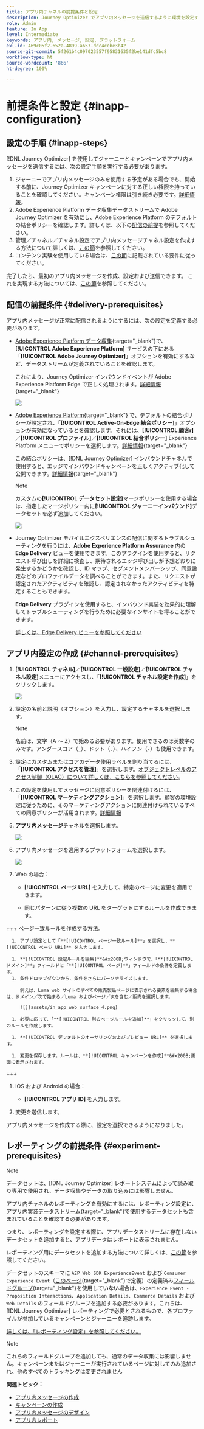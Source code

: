 ```yaml
---
title: アプリ内チャネルの前提条件と設定
description: Journey Optimizer でアプリ内メッセージを送信するように環境を設定する方法を学ぶ
role: Admin
feature: In App
level: Intermediate
keywords: アプリ内, メッセージ, 設定, プラットフォーム
exl-id: 469c05f2-652a-4899-a657-ddc4cebe3b42
source-git-commit: 5f261b4c097023557f95831635f2be141dfc5bc8
workflow-type: ht
source-wordcount: '866'
ht-degree: 100%

---
```


# 前提条件と設定 {#inapp-configuration}

## 設定の手順 {#inapp-steps}

[!DNL Journey Optimizer] を使用してジャーニーとキャンペーンでアプリ内メッセージを送信するには、次の設定手順を実行する必要があります。

1. ジャーニーでアプリ内メッセージのみを使用する予定がある場合でも、開始する前に、Journey Optimizer キャンペーンに対する正しい権限を持っていることを確認してください。キャンペーン権限は引き続き必要です。[詳細情報](../campaigns/get-started-with-campaigns.md#campaign-prerequisites)。
1. Adobe Experience Platform データ収集データストリームで Adobe Journey Optimizer を有効にし、Adobe Experience Platform のデフォルトの結合ポリシーを確認します。詳しくは、以下の[配信の前提](#delivery-prerequisites)を参照してください。
1. 管理／チャネル／チャネル設定でアプリ内メッセージチャネル設定を作成する方法について詳しくは、[この節](#channel-prerequisites)を参照してください。
1. コンテンツ実験を使用している場合は、[この節](#experiment-prerequisite)に記載されている要件に従ってください。

完了したら、最初のアプリ内メッセージを作成、設定および送信できます。 これを実現する方法については、[この節](create-in-app.md)を参照してください。

## 配信の前提条件 {#delivery-prerequisites}

アプリ内メッセージが正常に配信されるようにするには、次の設定を定義する必要があります。

* [Adobe Experience Platform データ収集](https://experienceleague.adobe.com/docs/experience-platform/edge/datastreams/overview.html?lang=ja){target="_blank"}で、**[!UICONTROL Adobe Experience Platform]** サービスの下にある「**[!UICONTROL Adobe Journey Optimizer]**」オプションを有効にするなど、データストリームが定義されていることを確認します。

  これにより、Journey Optimizer インバウンドイベントが Adobe Experience Platform Edge で正しく処理されます。[詳細情報](https://experienceleague.adobe.com/docs/experience-platform/edge/datastreams/configure.html?lang=ja){target="_blank"}

  ![](assets/inapp_config_6.png)

* [Adobe Experience Platform](https://experienceleague.adobe.com/docs/experience-platform/profile/home.html?lang=ja){target="_blank"} で、デフォルトの結合ポリシーが設定され、「**[!UICONTROL Active-On-Edge 結合ポリシー]**」オプションが有効になっているとを確認します。それには、**[!UICONTROL 顧客r]**／**[!UICONTROL プロファイル]**／**[!UICONTROL 結合ポリシー]** Experience Platform メニューでポリシーを選択します。[詳細情報](https://experienceleague.adobe.com/docs/experience-platform/profile/merge-policies/ui-guide.html?lang=ja#configure){target="_blank"}

  この結合ポリシーは、[!DNL Journey Optimizer] インバウンドチャネルで使用すると、エッジでインバウンドキャンペーンを正しくアクティブ化して公開できます。[詳細情報](https://experienceleague.adobe.com/docs/experience-platform/profile/merge-policies/ui-guide.html?lang=ja){target="_blank"}

  >[!NOTE]
  >
  >カスタムの&#x200B;**[!UICONTROL データセット設定]**&#x200B;マージポリシーを使用する場合は、指定したマージポリシー内に&#x200B;**[!UICONTROL ジャーニーインバウンド]**&#x200B;データセットを必ず追加してください。

  ![](assets/inapp_config_8.png)

* Journey Optimizer モバイルエクスペリエンスの配信に関するトラブルシューティングを行うには、**Adobe Experience Platform Assurance** 内の **Edge Delivery** ビューを使用できます。このプラグインを使用すると、リクエスト呼び出しを詳細に検査し、期待されるエッジ呼び出しが予想どおりに発生するかどうかを確認し、ID マップ、セグメントメンバーシップ、同意設定などのプロファイルデータを調べることができます。また、リクエストが認定されたアクティビティを確認し、認定されなかったアクティビティを特定することもできます。

  **Edge Delivery** プラグインを使用すると、インバウンド実装を効果的に理解してトラブルシューティングを行うために必要なインサイトを得ることができます。

  [詳しくは、Edge Delivery ビューを参照してください](https://experienceleague.adobe.com/ja/docs/experience-platform/assurance/view/edge-delivery)

## アプリ内設定の作成 {#channel-prerequisites}

1. **[!UICONTROL チャネル]**／**[!UICONTROL 一般設定]**／**[!UICONTROL チャネル設定]**&#x200B;メニューにアクセスし、「**[!UICONTROL チャネル設定を作成]**」をクリックします。

   ![](assets/inapp_config_1.png)

1. 設定の名前と説明（オプション）を入力し、設定するチャネルを選択します。

   >[!NOTE]
   >
   > 名前は、文字（A ～ Z）で始める必要があります。使用できるのは英数字のみです。アンダースコア（`_`）、ドット（`.`）、ハイフン（`-`）も使用できます。

1. 設定にカスタムまたはコアのデータ使用ラベルを割り当てるには、「**[!UICONTROL アクセスを管理]**」を選択します。[オブジェクトレベルのアクセス制御（OLAC）について詳しくは、こちらを参照してください](../administration/object-based-access.md)。

1. この設定を使用してメッセージに同意ポリシーを関連付けるには、「**[!UICONTROL マーケティングアクション]**」を選択します。顧客の環境設定に従うために、そのマーケティングアクションに関連付けられているすべての同意ポリシーが活用されます。[詳細情報](../action/consent.md#surface-marketing-actions)

1. **アプリ内メッセージ**&#x200B;チャネルを選択します。

   ![](assets/inapp_config_9.png)

1. アプリ内メッセージを適用するプラットフォームを選択します。

   ![](assets/inapp_config_10.png)

1. Web の場合：

   * **[!UICONTROL ページ URL]** を入力して、特定のページに変更を適用できます。

   * 同じパターンに従う複数の URL をターゲットにするルールを作成できます。

+++ ページ一致ルールを作成する方法。

      1. アプリ設定として「**[!UICONTROL ページ一致ルール]**」を選択し、**[!UICONTROL ページ URL]** を入力します。

      1. **[!UICONTROL 設定ルールを編集]**&#x200B;ウィンドウで、「**[!UICONTROL ドメイン]**」フィールドと「**[!UICONTROL ページ]**」フィールドの条件を定義します。
      1. 条件ドロップダウンから、条件をさらにパーソナライズします。

         例えば、Luma web サイトのすべての販売製品ページに表示される要素を編集する場合は、ドメイン／次で始まる／Luma およびページ／次を含む／販売を選択します。

         ![](assets/in_app_web_surface_4.png)

      1. 必要に応じて、「**[!UICONTROL 別のページルールを追加]**」をクリックして、別のルールを作成します。

      1. **[!UICONTROL デフォルトのオーサリングおよびプレビュー URL]** を選択します。

      1. 変更を保存します。ルールは、**[!UICONTROL キャンペーンを作成]**&#x200B;画面に表示されます。

+++

1. iOS および Android の場合：

   * **[!UICONTROL アプリ ID]** を入力します。

1. 変更を送信します。

アプリ内メッセージを作成する際に、設定を選択できるようになりました。

## レポーティングの前提条件 {#experiment-prerequisites}

>[!NOTE]
>
>データセットは、[!DNL Journey Optimizer] レポートシステムによって読み取り専用で使用され、データ収集やデータの取り込みには影響しません。

アプリ内チャネルのレポーティングを有効にするには、レポーティング設定に、アプリ内実装[データストリーム](https://experienceleague.adobe.com/docs/experience-platform/datastreams/overview.html?lang=ja){target="_blank"}で使用する[データセット](../data/get-started-datasets.md)も含まれていることを確認する必要があります。

つまり、レポーティングを設定する際に、アプリデータストリームに存在しないデータセットを追加すると、アプリデータはレポートに表示されません。

レポーティング用にデータセットを追加する方法について詳しくは、[この節](../reports/reporting-configuration.md#add-datasets)を参照してください。

データセットのスキーマに `AEP Web SDK ExperienceEvent` および `Consumer Experience Event`（[このページ](https://experienceleague.adobe.com/docs/platform-learn/implement-web-sdk/initial-configuration/configure-schemas.html?lang=ja#add-field-groups){target="_blank"}で定義）の定義済み[フィールドグループ](https://experienceleague.adobe.com/docs/experience-platform/xdm/tutorials/create-schema-ui.html?lang=ja#field-group){target="_blank"}を使用して&#x200B;**いない**&#x200B;場合は、`Experience Event - Proposition Interactions`、`Application Details`、`Commerce Details` および `Web Details` のフィールドグループを追加する必要があります。これらは、[!DNL Journey Optimizer] レポーティングで必要とされるもので、各プロファイルが参加しているキャンペーンとジャーニーを追跡します。

[詳しくは、「レポーティング設定」を参照してください。](../reports/reporting-configuration.md)

>[!NOTE]
>
>これらのフィールドグループを追加しても、通常のデータ収集には影響しません。キャンペーンまたはジャーニーが実行されているページに対してのみ追加され、他のすべてのトラッキングは変更されません

**関連トピック：**

* [アプリ内メッセージの作成 ](create-in-app.md)
* [キャンペーンの作成](../campaigns/create-campaign.md)
* [アプリ内メッセージのデザイン](design-in-app.md)
* [アプリ内レポート](../reports/campaign-global-report-cja-inapp.md)

